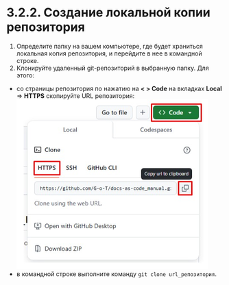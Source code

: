 # 3.2.2. Создание локальной копии репозитория

1. Определите папку на вашем компьютере, где будет храниться локальная копия репозитория, и перейдите в нее в командной строке.  
2. Клонируйте удаленный git-репозиторий в выбранную папку. Для этого:  

- со страницы репозитория по нажатию на **< > Code** на вкладках **Local** =>  **HTTPS** скопируйте URL репозитория:
![Скриншот](../../images/copyRep/copy.jpg)  
- в командной строке выполните команду `git clone url_репозитория`.